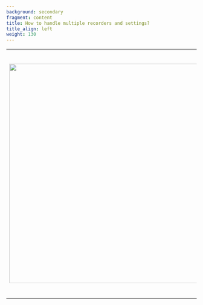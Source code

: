 ```yaml
---
background: secondary
fragment: content
title: How to handle multiple recorders and settings?
title_align: left
weight: 130
---
```


<table>
    <tr>
    <td> 
        <img src="/images/material.png" alt="" width="580px" style="padding-right:50px" align="left"/>
    </td>
    <td style='text-align:left;'>
- This project opens the opportunity to review the most common uses of settings and machines in Europe.

- This review will allow to define which possibilities exist to work on a common dataset, using for example:
    * Field tests to define which settings/machines give similar results
    * Larger time interval to count bat passes (e.g. positive minute of activity, Miller 2001, Haquart 2012) --> eliminates a lot of variability due to material used
    * Use setting and machine as input in models to take the variability into account
    </td>
    </tr>
</table>


